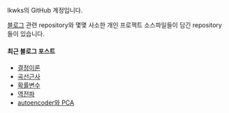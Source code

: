 lkwks의 GitHub 계정입니다.

[블로그](https://lkwks.github.io) 관련 repository와 몇몇 사소한 개인 프로젝트 소스파일들이 담긴 repository들이 있습니다.


#### 최근 블로그 포스트
<!-- BLOG-POST-LIST:START -->
- [결정이론](https://lkwks.github.io/%EC%88%98%ED%95%99/2022/01/26/%EA%B2%B0%EC%A0%95%EC%9D%B4%EB%A1%A0.html)
- [곡선근사](https://lkwks.github.io/%EC%88%98%ED%95%99/2022/01/25/%EA%B3%A1%EC%84%A0%EA%B7%BC%EC%82%AC.html)
- [확률변수](https://lkwks.github.io/%EC%88%98%ED%95%99/2022/01/23/%ED%99%95%EB%A5%A0%EB%B3%80%EC%88%98.html)
- [역전파](https://lkwks.github.io/ai/2022/01/18/%EC%97%AD%EC%A0%84%ED%8C%8C.html)
- [autoencoder와 PCA](https://lkwks.github.io/%EC%88%98%ED%95%99/2022/01/17/autoencoder%EC%99%80-pca.html)
<!-- BLOG-POST-LIST:END -->
  
<!--![Top Langs](https://github-readme-stats.vercel.app/api/top-langs/?username=lkwks)-->
